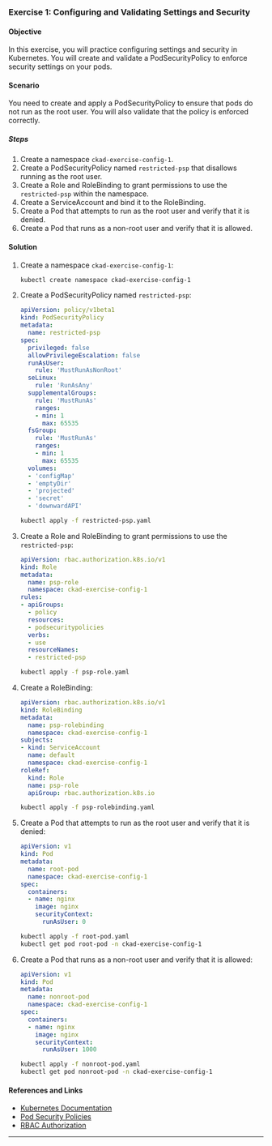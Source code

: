 ### Exercise 1: Configuring and Validating Settings and Security

#### Objective
In this exercise, you will practice configuring settings and security in Kubernetes. You will create and validate a PodSecurityPolicy to enforce security settings on your pods.

#### Scenario

You need to create and apply a PodSecurityPolicy to ensure that pods do not run as the root user. You will also validate that the policy is enforced correctly.

##### Steps

1. Create a namespace `ckad-exercise-config-1`.
2. Create a PodSecurityPolicy named `restricted-psp` that disallows running as the root user.
3. Create a Role and RoleBinding to grant permissions to use the `restricted-psp` within the namespace.
4. Create a ServiceAccount and bind it to the RoleBinding.
5. Create a Pod that attempts to run as the root user and verify that it is denied.
6. Create a Pod that runs as a non-root user and verify that it is allowed.

#### Solution

1. Create a namespace `ckad-exercise-config-1`:
   ```sh
   kubectl create namespace ckad-exercise-config-1
   ```

2. Create a PodSecurityPolicy named `restricted-psp`:
   ```yaml
   apiVersion: policy/v1beta1
   kind: PodSecurityPolicy
   metadata:
     name: restricted-psp
   spec:
     privileged: false
     allowPrivilegeEscalation: false
     runAsUser:
       rule: 'MustRunAsNonRoot'
     seLinux:
       rule: 'RunAsAny'
     supplementalGroups:
       rule: 'MustRunAs'
       ranges:
       - min: 1
         max: 65535
     fsGroup:
       rule: 'MustRunAs'
       ranges:
       - min: 1
         max: 65535
     volumes:
     - 'configMap'
     - 'emptyDir'
     - 'projected'
     - 'secret'
     - 'downwardAPI'
   ```
   ```sh
   kubectl apply -f restricted-psp.yaml
   ```

3. Create a Role and RoleBinding to grant permissions to use the `restricted-psp`:
   ```yaml
   apiVersion: rbac.authorization.k8s.io/v1
   kind: Role
   metadata:
     name: psp-role
     namespace: ckad-exercise-config-1
   rules:
   - apiGroups:
     - policy
     resources:
     - podsecuritypolicies
     verbs:
     - use
     resourceNames:
     - restricted-psp
   ```
   ```sh
   kubectl apply -f psp-role.yaml
   ```

4. Create a RoleBinding:
   ```yaml
   apiVersion: rbac.authorization.k8s.io/v1
   kind: RoleBinding
   metadata:
     name: psp-rolebinding
     namespace: ckad-exercise-config-1
   subjects:
   - kind: ServiceAccount
     name: default
     namespace: ckad-exercise-config-1
   roleRef:
     kind: Role
     name: psp-role
     apiGroup: rbac.authorization.k8s.io
   ```
   ```sh
   kubectl apply -f psp-rolebinding.yaml
   ```

5. Create a Pod that attempts to run as the root user and verify that it is denied:
   ```yaml
   apiVersion: v1
   kind: Pod
   metadata:
     name: root-pod
     namespace: ckad-exercise-config-1
   spec:
     containers:
     - name: nginx
       image: nginx
       securityContext:
         runAsUser: 0
   ```
   ```sh
   kubectl apply -f root-pod.yaml
   kubectl get pod root-pod -n ckad-exercise-config-1
   ```

6. Create a Pod that runs as a non-root user and verify that it is allowed:
   ```yaml
   apiVersion: v1
   kind: Pod
   metadata:
     name: nonroot-pod
     namespace: ckad-exercise-config-1
   spec:
     containers:
     - name: nginx
       image: nginx
       securityContext:
         runAsUser: 1000
   ```
   ```sh
   kubectl apply -f nonroot-pod.yaml
   kubectl get pod nonroot-pod -n ckad-exercise-config-1
   ```

#### References and Links

- [Kubernetes Documentation](https://kubernetes.io/docs/home/)
- [Pod Security Policies](https://kubernetes.io/docs/concepts/policy/pod-security-policy/)
- [RBAC Authorization](https://kubernetes.io/docs/reference/access-authn-authz/rbac/)

---

